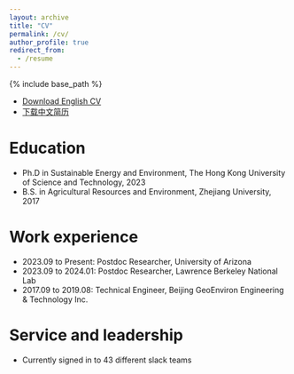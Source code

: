 ```yaml
---
layout: archive
title: "CV"
permalink: /cv/
author_profile: true
redirect_from:
  - /resume
---
```


{% include base_path %}

* [Download English CV](https://walterzwang.github.io/files/CV_e.pdf)
* [下载中文简历](https://walterzwang.github.io/files/CV_c.pdf)

Education
======
* Ph.D in Sustainable Energy and Environment, The Hong Kong University of Science and Technology, 2023
* B.S. in Agricultural Resources and Environment, Zhejiang University, 2017

Work experience
======
* 2023.09 to Present: Postdoc Researcher, University of Arizona
* 2023.09 to 2024.01: Postdoc Researcher, Lawrence Berkeley National Lab
* 2017.09 to 2019.08: Technical Engineer, Beijing GeoEnviron Engineering & Technology Inc.
  
Service and leadership
======
* Currently signed in to 43 different slack teams
